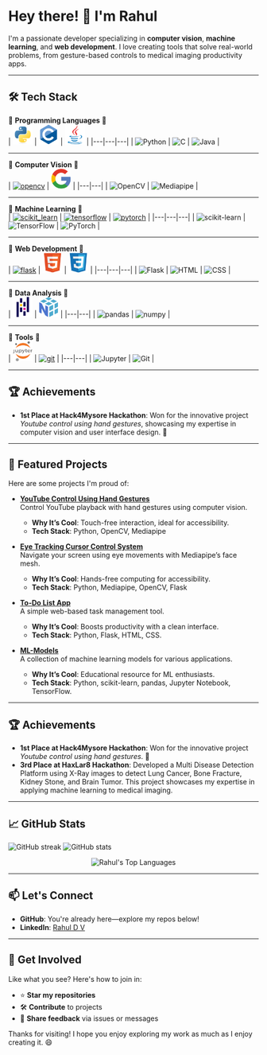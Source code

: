 # Hey there! 👋 I'm Rahul

I'm a passionate developer specializing in **computer vision**, **machine learning**, and **web development**. I love creating tools that solve real-world problems, from gesture-based controls to medical imaging productivity apps. 

---

## 🛠️ Tech Stack

🌟 **Programming Languages** 🌟  
| <a href="https://www.python.org" title="Python: My go-to for ML and vision!"><img src="https://raw.githubusercontent.com/devicons/devicon/master/icons/python/python-original.svg" alt="python" width="40" height="40"/></a> | <a href="https://www.cprogramming.com/" title="C: Low-level power for performance"><img src="https://raw.githubusercontent.com/devicons/devicon/master/icons/c/c-original.svg" alt="c" width="40" height="40"/></a> | <a href="https://www.java.com" title="Java: Robust and versatile"><img src="https://raw.githubusercontent.com/devicons/devicon/master/icons/java/java-original.svg" alt="java" width="40" height="40"/></a> |
|---|---|---|
| ![Python](https://img.shields.io/badge/-Python-3776AB?style=flat-square&logo=python&logoColor=yellow) | ![C](https://img.shields.io/badge/-C-A8B9CC?style=flat-square&logo=c&logoColor=black) | ![Java](https://img.shields.io/badge/-Java-007396?style=flat-square&logo=java&logoColor=white) |

---

🌟 **Computer Vision** 🌟  
| <a href="https://opencv.org/" title="OpenCV: For gesture and eye tracking"><img src="https://www.vectorlogo.zone/logos/opencv/opencv-icon.svg" alt="opencv" width="40" height="40"/></a> | <a href="https://mediapipe.dev/" title="Mediapipe: Real-time vision magic"><img src="https://raw.githubusercontent.com/devicons/devicon/master/icons/google/google-original.svg" alt="mediapipe" width="40" height="40"/></a> |
|---|---|
| ![OpenCV](https://img.shields.io/badge/-OpenCV-5C3EE8?style=flat-square&logo=opencv&logoColor=white) | ![Mediapipe](https://img.shields.io/badge/-Mediapipe-4285F4?style=flat-square&logo=google&logoColor=white) |

---

🌟 **Machine Learning** 🌟  
| <a href="https://scikit-learn.org/" title="scikit-learn: ML made simple"><img src="https://upload.wikimedia.org/wikipedia/commons/0/05/Scikit_learn_logo_small.svg" alt="scikit_learn" width="40" height="40"/></a> | <a href="https://www.tensorflow.org" title="TensorFlow: Deep learning powerhouse"><img src="https://www.vectorlogo.zone/logos/tensorflow/tensorflow-icon.svg" alt="tensorflow" width="40" height="40"/></a> | <a href="https://pytorch.org/" title="PyTorch: Flexible ML research"><img src="https://www.vectorlogo.zone/logos/pytorch/pytorch-icon.svg" alt="pytorch" width="40" height="40"/></a> |
|---|---|---|
| ![scikit-learn](https://img.shields.io/badge/-scikit--learn-F7931E?style=flat-square&logo=scikit-learn&logoColor=white) | ![TensorFlow](https://img.shields.io/badge/-TensorFlow-FF6F00?style=flat-square&logo=tensorflow&logoColor=white) | ![PyTorch](https://img.shields.io/badge/-PyTorch-EE4C2C?style=flat-square&logo=pytorch&logoColor=white) |

---

🌟 **Web Development** 🌟  
| <a href="https://flask.palletsprojects.com/" title="Flask: Lightweight web apps"><img src="https://www.vhv.rs/dpng/d/609-6093398_prog-flask-flask-python-icon-png-transparent-png.png" alt="flask" width="40" height="40"/></a> | <a href="https://www.w3.org/html/" title="HTML5: Web structure"><img src="https://raw.githubusercontent.com/devicons/devicon/master/icons/html5/html5-original.svg" alt="html5" width="40" height="40"/></a> | <a href="https://www.w3schools.com/css/" title="CSS3: Styling the web"><img src="https://raw.githubusercontent.com/devicons/devicon/master/icons/css3/css3-original.svg" alt="css3" width="40" height="40"/></a> |
|---|---|---|
| ![Flask](https://img.shields.io/badge/-Flask-000000?style=flat-square&logo=flask&logoColor=white) | ![HTML](https://img.shields.io/badge/-HTML5-E34F26?style=flat-square&logo=html5&logoColor=white) | ![CSS](https://img.shields.io/badge/-CSS3-1572B6?style=flat-square&logo=css3&logoColor=white) |

---

🌟 **Data Analysis** 🌟  
| <a href="https://pandas.pydata.org/" title="pandas: Data manipulation pro"><img src="https://raw.githubusercontent.com/devicons/devicon/2ae2a900d2f041da66e950e4d48052658d850630/icons/pandas/pandas-original.svg" alt="pandas" width="40" height="40"/></a> | <a href="https://numpy.org/" title="numpy: Number crunching"><img src="https://raw.githubusercontent.com/devicons/devicon/master/icons/numpy/numpy-original.svg" alt="numpy" width="40" height="40"/></a> |
|---|---|
| ![pandas](https://img.shields.io/badge/-pandas-150458?style=flat-square&logo=pandas&logoColor=white) | ![numpy](https://img.shields.io/badge/-numpy-013243?style=flat-square&logo=numpy&logoColor=white) |

---

🌟 **Tools** 🌟  
| <a href="https://jupyter.org/" title="Jupyter: Interactive coding"><img src="https://raw.githubusercontent.com/devicons/devicon/master/icons/jupyter/jupyter-original-wordmark.svg" alt="jupyter" width="40" height="40"/></a> | <a href="https://git-scm.com/" title="Git: Version control"><img src="https://www.vectorlogo.zone/logos/git-scm/git-scm-icon.svg" alt="git" width="40" height="40"/></a> |
|---|---|
| ![Jupyter](https://img.shields.io/badge/-Jupyter-F37626?style=flat-square&logo=jupyter&logoColor=white) | ![Git](https://img.shields.io/badge/-Git-F05032?style=flat-square&logo=git&logoColor=white) |

---

## 🏆 Achievements
- **1st Place at Hack4Mysore Hackathon**: Won for the innovative project *Youtube control using hand gestures*, showcasing my expertise in computer vision and user interface design. 🚀

---

## 🌟 Featured Projects
Here are some projects I'm proud of:

- **[YouTube Control Using Hand Gestures](https://github.com/rahul5r/YouTube_Control_Using_Hand_Gestures)**  
  Control YouTube playback with hand gestures using computer vision.  
  - **Why It’s Cool**: Touch-free interaction, ideal for accessibility.  
  - **Tech Stack**: Python, OpenCV, Mediapipe

- **[Eye Tracking Cursor Control System](https://github.com/rahul5r/Eye_Tracking_Cursor_Control_System)**  
  Navigate your screen using eye movements with Mediapipe’s face mesh.  
  - **Why It’s Cool**: Hands-free computing for accessibility.  
  - **Tech Stack**: Python, Mediapipe, OpenCV, Flask

- **[To-Do List App](https://github.com/rahul5r/To-Do-List-App)**  
  A simple web-based task management tool.  
  - **Why It’s Cool**: Boosts productivity with a clean interface.  
  - **Tech Stack**: Python, Flask, HTML, CSS.

- **[ML-Models](https://github.com/rahul5r/ML-Models)**  
  A collection of machine learning models for various applications.  
  - **Why It’s Cool**: Educational resource for ML enthusiasts.  
  - **Tech Stack**: Python, scikit-learn, pandas, Jupyter Notebook, TensorFlow.

---

## 🏆 Achievements
- **1st Place at Hack4Mysore Hackathon**: Won for the innovative project *Youtube control using hand gestures*. 🚀
- **3rd Place at HaxLar8 Hackathon**: Developed a Multi Disease Detection Platform using X-Ray images to detect Lung Cancer, Bone Fracture, Kidney Stone, and Brain Tumor. This project showcases my expertise in applying machine learning to medical imaging.

---

## 📈 GitHub Stats
![GitHub streak](https://github-readme-streak-stats.herokuapp.com/?user=rahul5r&theme=radical)
![GitHub stats](https://github-readme-stats.vercel.app/api?username=rahul5r&show_icons=true&theme=radical)   
<p align="center">
  <img src="https://github-readme-stats.vercel.app/api/top-langs/?username=rahul5r&layout=compact&theme=radical&border_radius=10&border_color=FF6F00" alt="Rahul's Top Languages"/>
</p>

---

## 📫 Let's Connect
- **GitHub**: You're already here—explore my repos below!  
- **LinkedIn**: [Rahul D V](http://linkedin.com/in/rahul-d-v-112286276)

---

## 🤝 Get Involved
Like what you see? Here's how to join in:  
- ⭐ **Star my repositories**  
- 🛠️ **Contribute** to projects  
- 💬 **Share feedback** via issues or messages  

Thanks for visiting! I hope you enjoy exploring my work as much as I enjoy creating it. 😄

